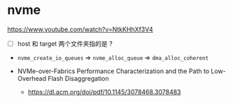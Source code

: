 # nvme
https://www.youtube.com/watch?v=NtkKHhXf3V4

- [ ] host 和 target 两个文件夹指的是 ?

- `nvme_create_io_queues` => `nvme_alloc_queue` => `dma_alloc_coherent`

- NVMe-over-Fabrics Performance Characterization and the Path to Low-Overhead Flash Disaggregation
  - https://dl.acm.org/doi/pdf/10.1145/3078468.3078483
